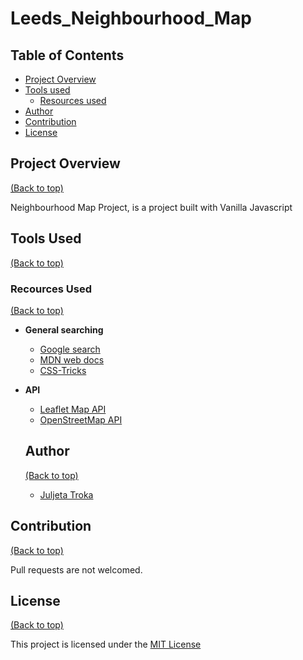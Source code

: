 # Leeds_Neighbourhood_Map

## Table of Contents

- [Project Overview](#project-overview)
- [Tools used](#tools-used)
     - [Resources used](#resources-used)
- [Author](#author)
- [Contribution](#contribution)
- [License](#license)


## Project Overview

[(Back to top)](#table-of-contents)

Neighbourhood Map Project, is a project built with Vanilla Javascript 

## Tools Used

[(Back to top)](#table-of-contents)

### Recources Used

[(Back to top)](#table-of-contents)

- **General searching**
  - [Google search](https://www.google.com/)
  - [MDN web docs](https://developer.mozilla.org/en-US/)
  - [CSS-Tricks](https://css-tricks.com/)

- **API**
  - [Leaflet Map API](https://leafletjs.com/examples/quick-start/)
  - [OpenStreetMap API](https://www.openstreetmap.org/#map=13/53.7947/-1.5325)

  ## Author 

  [(Back to top)](#table-of-contents)

  - [Juljeta Troka](https://www.linkedin.com/in/juljetatroka/)


## Contribution 

[(Back to top)](#table-of-contents)

Pull requests are not welcomed.

## License 

[(Back to top)](#table-of-contents)

This project is licensed under the [MIT License](/LICENSE)